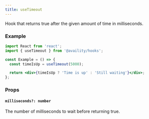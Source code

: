 ```yaml
---
title: useTimeout
---
```


Hook that returns true after the given amount of time in milliseconds.

### Example

```jsx
import React from 'react';
import { useTimeout } from '@availity/hooks';

const Example = () => {
  const timeIsUp = useTimeout(5000);

  return <div>{timeIsUp ? 'Time is up' : 'Still waiting'}</div>;
};
```

### Props

#### `milliseconds?: number`

The number of milliseconds to wait before returning true.
